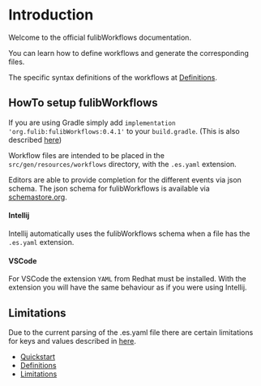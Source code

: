 # Introduction
Welcome to the official fulibWorkflows documentation.

You can learn how to define workflows and generate the corresponding files.

The specific syntax definitions of the workflows at [Definitions](definitions/README.md).

## HowTo setup fulibWorkflows
If you are using Gradle simply add `implementation 'org.fulib:fulibWorkflows:0.4.1'` to your `build.gradle`. (This is also described [here](../README.md))

Workflow files are intended to be placed in the `src/gen/resources/workflows` directory, with the `.es.yaml` extension.

Editors are able to provide completion for the different events via json schema. 
The json schema for fulibWorkflows is available via [schemastore.org](https://www.schemastore.org/json/).

#### Intellij
Intellij automatically uses the fulibWorkflows schema when a file has the `.es.yaml` extension.

#### VSCode
For VSCode the extension `YAML` from Redhat must be installed. With the extension you will have the same behaviour as if you were using Intellij.

## Limitations
Due to the current parsing of the .es.yaml file there are certain limitations for keys and values described in [here](limitations/README.md).

- [Quickstart](quickstart/README.md)
- [Definitions](definitions/README.md)
- [Limitations](limitations/README.md)
